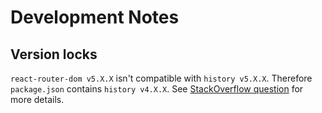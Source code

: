 # Development Notes

## Version locks

`react-router-dom v5.X.X` isn't compatible with `history v5.X.X`.
Therefore `package.json` contains `history v4.X.X`.
See [StackOverflow question](https://stackoverflow.com/questions/62449663/react-router-with-custom-history-not-working) for more details.
